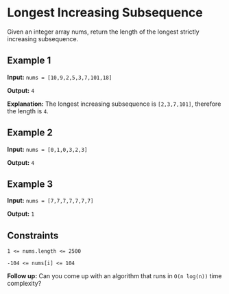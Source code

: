 # Longest Increasing Subsequence

Given an integer array nums, return the length of the longest strictly increasing subsequence.

## Example 1

**Input:** `nums = [10,9,2,5,3,7,101,18]`

**Output:** `4`

**Explanation:** The longest increasing subsequence is `[2,3,7,101]`, therefore the length is `4`.

## Example 2

**Input:** `nums = [0,1,0,3,2,3]`

**Output:** `4`

## Example 3

**Input:** `nums = [7,7,7,7,7,7,7]`

**Output:** `1`

## Constraints

`1 <= nums.length <= 2500`

`-104 <= nums[i] <= 104`

**Follow up:** Can you come up with an algorithm that runs in `O(n log(n))` time complexity?

